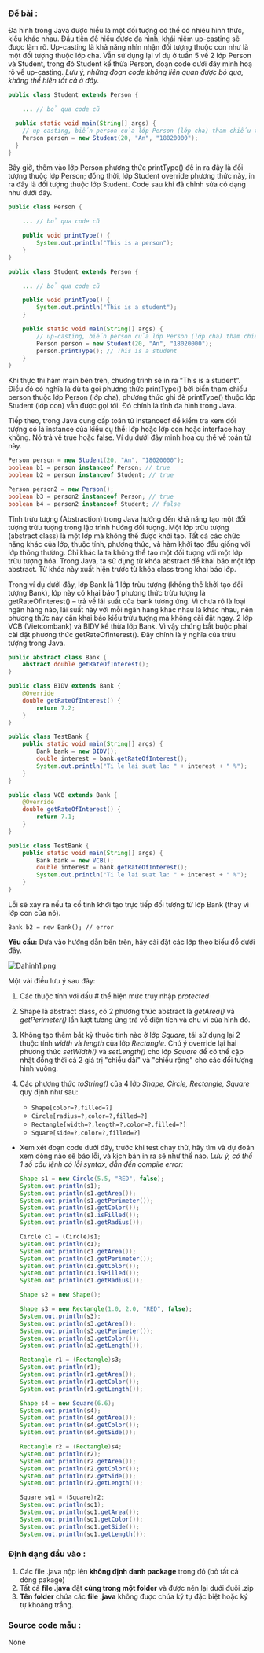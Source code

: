 ### Đề bài :

Đa hình trong Java được hiểu là một đối tượng có thể có nhiêu hình thức, kiểu khác nhau. Đầu tiên để hiểu được đa hình, khái niệm up-casting sẽ được làm rõ. Up-casting là khả năng nhìn nhận đối tượng thuộc con như là một đối tượng thuộc lớp cha. Vẫn sử dụng lại ví dụ ở tuần 5 về 2 lớp Person và Student, trong đó Student kế thừa Person, đoạn code dưới đây minh hoạ rõ về up-casting. _Lưu ý, những đoạn code không liên quan được bỏ qua, không thể hiện tất cả ở đây._

```java
public class Student extends Person {

    ... // bỏ qua code cũ

  public static void main(String[] args) {
    // up-casting, biến person của lớp Person (lớp cha) tham chiếu tới đối tượng của lớp Student (lớp con)
    Person person = new Student(20, "An", "18020000");
  }
}
```

Bây giờ, thêm vào lớp Person phương thức printType() để in ra đây là đối tượng thuộc lớp Person; đồng thời, lớp Student override phương thức này, in ra đây là đối tượng thuộc lớp Student. Code sau khi đã chỉnh sửa có dạng như dưới đây.

```java
public class Person {

    ... // bỏ qua code cũ

    public void printType() {
        System.out.println("This is a person");
    }
}

public class Student extends Person {

    ... // bỏ qua code cũ

    public void printType() {
        System.out.println("This is a student");
    }

    public static void main(String[] args) {
        // up-casting, biến person của lớp Person (lớp cha) tham chiếu tới đối tượng của lớp Student (lớp con)
        Person person = new Student(20, "An", "18020000");
        person.printType(); // This is a student
    }
}
```

Khi thực thi hàm main bên trên, chương trình sẽ in ra “This is a student”. Điều đó có nghĩa là dù ta gọi phương thức printType() bởi biến tham chiếu person thuộc lớp Person (lớp cha), phương thức ghi đè printType() thuộc lớp Student (lớp con) vẫn được gọi tới. Đó chính là tính đa hình trong Java.

Tiếp theo, trong Java cung cấp toán tử instanceof để kiểm tra xem đối tượng có là instance của kiểu cụ thể: lớp hoặc lớp con hoặc interface hay không. Nó trả về true hoặc false. Ví dụ dưới đây minh hoạ cụ thể về toán tử này.

```java
Person person = new Student(20, "An", "18020000");
boolean b1 = person instanceof Person; // true
boolean b2 = person instanceof Student; // true

Person person2 = new Person();
boolean b3 = person2 instanceof Person; // true
boolean b4 = person2 instanceof Student; // false
```

Tính trừu tượng (Abstraction) trong Java hướng đến khả năng tạo một đối tượng trừu tượng trong lập trình hướng đối tượng. Một lớp trừu tượng (abstract class) là một lớp mà không thể được khởi tạo. Tất cả các chức năng khác của lớp, thuộc tính, phương thức, và hàm khởi tạo đều giống với lớp thông thường. Chỉ khác là ta không thể tạo một đối tượng với một lớp trừu tượng hóa. Trong Java, ta sử dụng từ khóa abstract để khai báo một lớp abstract. Từ khóa này xuất hiện trước từ khóa class trong khai báo lớp.

Trong ví dụ dưới đây, lớp Bank là 1 lớp trừu tượng (không thể khởi tạo đối tượng Bank), lớp này có khai báo 1 phương thức trừu tượng là getRateOfInterest() – trả về lãi suất của bank tương ứng. Vì chưa rõ là loại ngân hàng nào, lãi suất này với mỗi ngân hàng khác nhau là khác nhau, nên phương thức này cần khai báo kiểu trừu tượng mà không cài đặt ngay. 2 lớp VCB (Vietcombank) và BIDV kế thừa lớp Bank. Vì vậy chúng bắt buộc phải cài đặt phương thức getRateOfInterest(). Đây chính là ý nghĩa của trừu tượng trong Java.

```java
public abstract class Bank {
    abstract double getRateOfInterest();
}
```

```java
public class BIDV extends Bank {
    @Override
    double getRateOfInterest() {
        return 7.2;
    }
}
```

```java
public class TestBank {
    public static void main(String[] args) {
        Bank bank = new BIDV();
        double interest = bank.getRateOfInterest();
        System.out.println("Ti le lai suat la: " + interest + " %");
    }
}
```

```java
public class VCB extends Bank {
    @Override
    double getRateOfInterest() {
        return 7.1;
    }
}
```

```java
public class TestBank {
    public static void main(String[] args) {
        Bank bank = new VCB();
        double interest = bank.getRateOfInterest();
        System.out.println("Ti le lai suat la: " + interest + " %");
    }
}
```
Lỗi sẽ xảy ra nếu ta cố tình khởi tạo trực tiếp đối tượng từ lớp Bank (thay vì lớp con của nó).

`Bank b2 = new Bank(); // error`

**Yêu cầu:** Dựa vào hướng dẫn bên trên, hãy cài đặt các lớp theo biếu đồ dưới đây.

![Dahinh1.png](images/Dahinh1.png)

Một vài điều lưu ý sau đây:

1. Các thuộc tính với dấu # thể hiện mức truy nhập _protected_

2. Shape là abstract class, có 2 phương thức abstract là _getArea()_ và _getPerimeter()_ lần lượt tương ứng trả về diện tích và chu vi của hình đó.

3. Không tạo thêm bất kỳ thuộc tính nào ở lớp _Square_, tái sử dụng lại 2 thuộc tính _width_ và _length_ của lớp _Rectangle_. Chú ý override lại hai phương thức _setWidth()_ và _setLength()_ cho lớp _Square_ để có thể cập nhật đồng thời cả 2 giá trị "chiều dài" và "chiều rộng" cho các đối tượng hình vuông.

4. Các phương thức _toString()_ của 4 lớp _Shape, Circle, Rectangle, Square_ quy định như sau:

    - `Shape[color=?,filled=?]`
    - `Circle[radius=?,color=?,filled=?]`
    - `Rectangle[width=?,length=?,color=?,filled=?]`
    - `Square[side=?,color=?,filled=?]`

- Xem xét đoạn code dưới đây, trước khi test chạy thử, hãy tìm và dự đoán xem dòng nào sẽ báo lỗi, và kịch bản in ra sẽ như thế nào. _Lưu ý, có thể 1 số câu lệnh có lỗi syntax, dẫn đến compile error:_

   ```java
   Shape s1 = new Circle(5.5, "RED", false);
   System.out.println(s1);
   System.out.println(s1.getArea());
   System.out.println(s1.getPerimeter());
   System.out.println(s1.getColor());
   System.out.println(s1.isFilled());
   System.out.println(s1.getRadius());
   
   Circle c1 = (Circle)s1;
   System.out.println(c1);
   System.out.println(c1.getArea());
   System.out.println(c1.getPerimeter());
   System.out.println(c1.getColor());
   System.out.println(c1.isFilled());
   System.out.println(c1.getRadius());
   
   Shape s2 = new Shape();
   
   Shape s3 = new Rectangle(1.0, 2.0, "RED", false);
   System.out.println(s3);
   System.out.println(s3.getArea());
   System.out.println(s3.getPerimeter());
   System.out.println(s3.getColor());
   System.out.println(s3.getLength());
   
   Rectangle r1 = (Rectangle)s3;
   System.out.println(r1);
   System.out.println(r1.getArea());
   System.out.println(r1.getColor());
   System.out.println(r1.getLength());
   
   Shape s4 = new Square(6.6);
   System.out.println(s4);
   System.out.println(s4.getArea());
   System.out.println(s4.getColor());
   System.out.println(s4.getSide());
   
   Rectangle r2 = (Rectangle)s4;
   System.out.println(r2);
   System.out.println(r2.getArea());
   System.out.println(r2.getColor());
   System.out.println(r2.getSide());
   System.out.println(r2.getLength());
   
   Square sq1 = (Square)r2;
   System.out.println(sq1);
   System.out.println(sq1.getArea());
   System.out.println(sq1.getColor());
   System.out.println(sq1.getSide());
   System.out.println(sq1.getLength());
   ```

### Định dạng đầu vào :

1. Các file .java nộp lên **không định danh package** trong đó (bỏ tất cả dòng pakage)
2. Tất cả **file .java** đặt **cùng trong một folder** và được nén lại dưới đuôi .zip
3. **Tên folder** chứa các **file .java** không được chứa ký tự đặc biệt hoặc ký tự khoảng trắng.

### Source code mẫu :

None